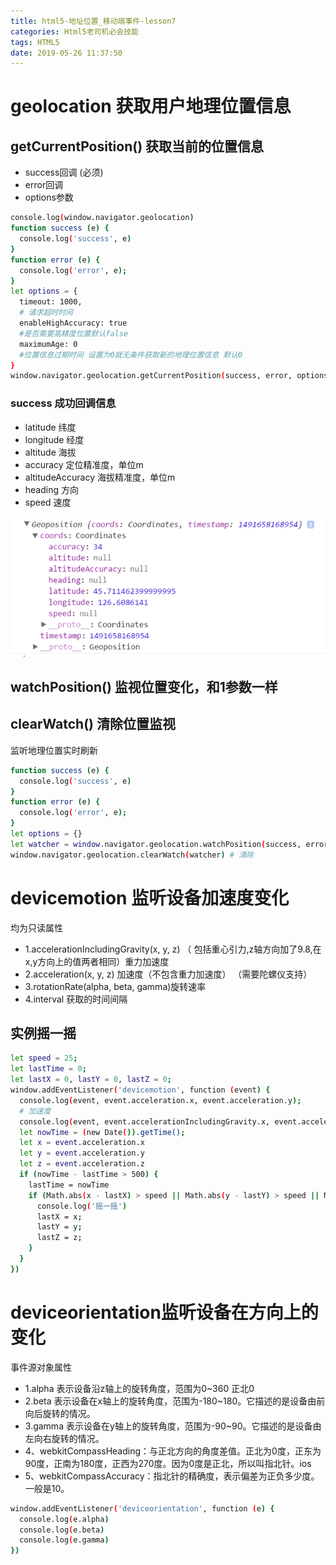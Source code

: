 ```yaml
---
title: html5-地址位置_移动端事件-lesson7
categories: Html5老司机必会技能
tags: HTML5
date: 2019-05-26 11:37:50
---
```

# geolocation 获取用户地理位置信息
## getCurrentPosition()   获取当前的位置信息
* success回调  (必须)
* error回调
* options参数

```bash
console.log(window.navigator.geolocation)
function success (e) {
  console.log('success', e)
}
function error (e) {
  console.log('error', e);
}
let options = {
  timeout: 1000, 
  # 请求超时时间 
  enableHighAccuracy: true 
  #是否需要高精度位置默认false
  maximumAge: 0 
  #位置信息过期时间 设置为0就无条件获取新的地理位置信息 默认0  
}
window.navigator.geolocation.getCurrentPosition(success, error, options);
```
### success 成功回调信息
* latitude 纬度
* longitude 经度
* altitude 海拔
* accuracy 定位精准度，单位m
* altitudeAccuracy 海拔精准度，单位m
* heading 方向
* speed 速度

![获取地理位置信息](https://raw.githubusercontent.com/riceCk/riceBlog/master/images/geopositiion.png)

## watchPosition() 监视位置变化，和1参数一样
## clearWatch()  清除位置监视
监听地理位置实时刷新
```bash
function success (e) {
  console.log('success', e)
}
function error (e) {
  console.log('error', e);
}
let options = {}
let watcher = window.navigator.geolocation.watchPosition(success, error, options);
window.navigator.geolocation.clearWatch(watcher) # 清除
```

# devicemotion 监听设备加速度变化
均为只读属性
* 1.accelerationIncludingGravity(x, y, z) （
包括重心引力,z轴方向加了9.8,在x,y方向上的值两者相同）重力加速度
* 2.acceleration(x, y, z) 加速度（不包含重力加速度）
（需要陀螺仪支持）
* 3.rotationRate(alpha, beta, gamma)旋转速率
* 4.interval  获取的时间间隔

## 实例摇一摇
```bash
let speed = 25;
let lastTime = 0;
let lastX = 0, lastY = 0, lastZ = 0;
window.addEventListener('devicemotion', function (event) {
  console.log(event, event.acceleration.x, event.acceleration.y); 
  # 加速度
  console.log(event, event.accelerationIncludingGravity.x, event.accelerationIncludingGravity.y); # 重力
  let nowTime = (new Date()).getTime();
  let x = event.acceleration.x
  let y = event.acceleration.y
  let z = event.acceleration.z
  if (nowTime - lastTime > 500) {
    lastTime = nowTime
    if (Math.abs(x - lastX) > speed || Math.abs(y - lastY) > speed || Math.abs(z - lastZ)) {
      console.log('摇一摇')
      lastX = x;
      lastY = y;
      lastZ = z;
    }
  }
})
```

# deviceorientation监听设备在方向上的变化
事件源对象属性
* 1.alpha 表示设备沿z轴上的旋转角度，范围为0~360 正北0
* 2.beta 表示设备在x轴上的旋转角度，范围为-180~180。它描述的是设备由前向后旋转的情况。
* 3.gamma 表示设备在y轴上的旋转角度，范围为-90~90。它描述的是设备由左向右旋转的情况。
* 4、webkitCompassHeading：与正北方向的角度差值。正北为0度，正东为90度，正南为180度，正西为270度。因为0度是正北，所以叫指北针。ios
* 5、webkitCompassAccuracy：指北针的精确度，表示偏差为正负多少度。一般是10。

```bash
window.addEventListener('deviceorientation', function (e) {
  console.log(e.alpha) 
  console.log(e.beta)
  console.log(e.gamma)
})
```
 

